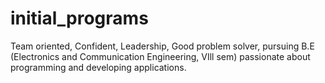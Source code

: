 # initial_programs



Team oriented, Confident, Leadership, Good problem solver, pursuing B.E (Electronics and Communication Engineering, VIll sem) passionate about programming and developing applications.
